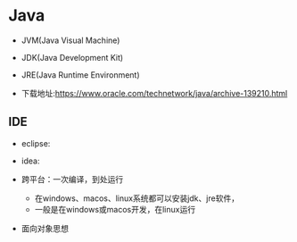 # Java

- JVM(Java Visual Machine)
- JDK(Java Development Kit)
- JRE(Java Runtime Environment)

- 下载地址:https://www.oracle.com/technetwork/java/archive-139210.html

## IDE
- eclipse:
- idea:


- 跨平台：一次编译，到处运行
    - 在windows、macos、linux系统都可以安装jdk、jre软件，
    - 一般是在windows或macos开发，在linux运行
- 面向对象思想










